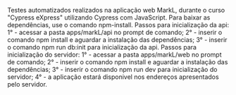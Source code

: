 Testes automatizados realizados na aplicação web MarkL, durante o curso "Cypress eXpress" utilizando Cypress com JavaScript.
Para baixar as dependências, use o comando npm-install.
Passos para inicialização da api:
1° - acessar a pasta apps/markL/api no prompt de comando;
2° - inserir o comando npm install e aguardar a instalação das dependências;
3° - inserir o comando npm run db:init para inicialização da api.
Passos para inicialização do servidor:
1° - acessar a pasta apps/markL/web no prompt de comando;
2° - inserir o comando npm install e aguardar a instalação das dependências;
3° - inserir o comando npm run dev para inicialização do servidor;
4° - a aplicação estará disponivel nos endereços apresentados pelo servidor.


